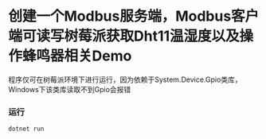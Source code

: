 # 创建一个Modbus服务端，Modbus客户端可读写树莓派获取Dht11温湿度以及操作蜂鸣器相关Demo
 程序仅可在树莓派环境下进行运行，因为依赖于System.Device.Gpio类库，Windows下该类库读取不到Gpio会报错
### 运行
```
dotnet run
```
